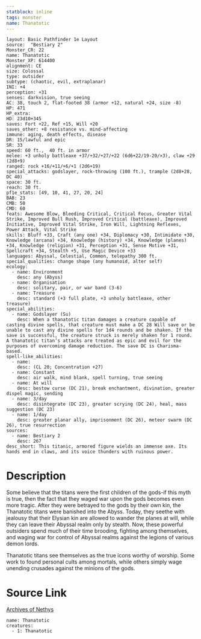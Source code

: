 ```yaml
---
statblock: inline
tags: monster
name: Thanatotic
---
```

```statblock
layout: Basic Pathfinder 1e Layout
source:  "Bestiary 2"
Monster_CR: 22
name: Thanatotic
Monster_XP: 614400
alignment: CE
size: Colossal
type: outsider
subtype: (chaotic, evil, extraplanar)
INI: +4
perception: +31
senses: darkvision, true seeing
AC: 38, touch 2, flat-footed 38 (armor +12, natural +24, size -8)
HP: 471
HP_extra: 
HD: 23d10+345
saves: Fort +22, Ref +15, Will +20
saves_other: +8 resistance vs. mind-affecting
immune: aging, death effects, disease
DR: 15/lawful and epic
SR: 33
speed: 60 ft.,  40 ft. in armor
melee: +3 unholy battleaxe +37/+32/+27/+22 (6d6+22/19-20/×3), claw +29 (2d8+9)
ranged: rock +16/+11/+6/+1 (2d6+19)
special_attacks: godslayer, rock-throwing (100 ft.), trample (2d8+28, DC 40)
space: 30 ft.
reach: 30 ft.
pf1e_stats: [49, 10, 41, 27, 20, 24]
BAB: 23
CMB: 50
CMD: 60
feats: Awesome Blow, Bleeding Critical, Critical Focus, Greater Vital Strike, Improved Bull Rush, Improved Critical (battleaxe), Improved Initiative, Improved Vital Strike, Iron Will, Lightning Reflexes, Power Attack, Vital Strike
skills: Bluff +33, Craft (any one) +34, Diplomacy +30, Intimidate +30, Knowledge (arcana) +34, Knowledge (history) +34, Knowledge (planes) +34, Knowledge (religion) +31, Perception +31, Sense Motive +31, Spellcraft +34, Stealth +5, Use Magic Device +33
languages: Abyssal, Celestial, Common, telepathy 300 ft.
special_qualities: change shape (any humanoid, alter self)
ecology:
  - name: Environment
    desc: any (Abyss)
  - name: Organisation
    desc: solitary, pair, or war band (3-6)
  - name: Treasure
    desc: standard (+3 full plate, +3 unholy battleaxe, other treasure)
special_abilities:
  - name: Godslayer (Su)
    desc: When a thanatotic titan damages a creature capable of casting divine spells, that creature must make a DC 28 Will save or be unable to cast any divine spells for 1d4 rounds and be shaken. If the save is successful, the creature struck is merely shaken for 1 round. A thanatotic titan’s attacks are treated as epic and evil for the purposes of overcoming damage reduction. The save DC is Charisma-based.
spell-like_abilities:
  - name:
    desc: (CL 20; Concentration +27)
  - name: Constant
    desc: air walk, mind blank, spell turning, true seeing
  - name: At will
    desc: bestow curse (DC 21), break enchantment, divination, greater dispel magic, sending
  - name: 3/day
    desc: disintegrate (DC 23), greater scrying (DC 24), heal, mass suggestion (DC 23)
  - name: 1/day
    desc: greater planar ally, imprisonment (DC 26), meteor swarm (DC 26), true resurrection
sources:
  - name: Bestiary 2
    desc: 267
desc_short: This titanic, armored figure wields an immense axe. Its hands end in claws, and its voice thunders with ruinous power.
```
# Description
Some believe that the titans were the first children of the gods-if this myth is true, then the fact that they waged war upon the gods becomes even more tragic. After they were betrayed to the gods by their own kin, the Thanatotic titans were banished into the Abyss. Today, they seethe with jealousy that their Elysian kin are allowed to wander the planes at will, while they can leave their Abyssal realm only by stealth. Now, these powerful outsiders spend much of their time brooding, fighting among themselves, and waging war for control of Abyssal realms against the legions of various demon lords.

Thanatotic titans see themselves as the true icons worthy of worship. Some work to found personal cults among mortals, while others simply wage unending crusades against the minions of the gods.
# Source Link
[Archives of Nethys](https://aonprd.com/MonsterDisplay.aspx?ItemName=Thanatotic)
```encounter-table
name: Thanatotic
creatures:
  - 1: Thanatotic
```
